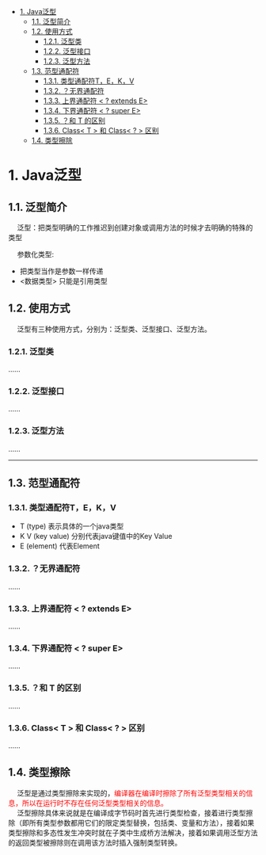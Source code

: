 

<!-- TOC -->

- [1. Java泛型](#1-java泛型)
    - [1.1. 泛型简介](#11-泛型简介)
    - [1.2. 使用方式](#12-使用方式)
        - [1.2.1. 泛型类](#121-泛型类)
        - [1.2.2. 泛型接口](#122-泛型接口)
        - [1.2.3. 泛型方法](#123-泛型方法)
    - [1.3. 范型通配符](#13-范型通配符)
        - [1.3.1. 类型通配符T，E，K，V](#131-类型通配符tekv)
        - [1.3.2. ？无界通配符](#132-无界通配符)
        - [1.3.3. 上界通配符 < ? extends E>](#133-上界通配符---extends-e)
        - [1.3.4. 下界通配符 < ? super E>](#134-下界通配符---super-e)
        - [1.3.5. ？和 T 的区别](#135-和-t-的区别)
        - [1.3.6. Class< T > 和 Class< ? > 区别](#136-class-t--和-class---区别)
    - [1.4. 类型擦除](#14-类型擦除)

<!-- /TOC -->

<!-- 
https://mp.weixin.qq.com/s/skxnaaPz2eN1YASUlfwMDA
https://mp.weixin.qq.com/s/ilqFpf5kE0XzJnOv9SsX7Q
https://www.cnblogs.com/lihaoyang/p/7104293.html
Java-TypeToken原理及泛型擦除
https://mp.weixin.qq.com/s/oPnJGmw-fNwtgG6ioAJ-ZQ
精通 Java，却不了解泛型？  精通 Java，却不了解泛型？ 
https://mp.weixin.qq.com/s/4QqRkHJ4NeZW9EgR4oOwhA
https://mp.weixin.qq.com/s/kXaXODEZcxSNkALE7Im8Aw
Java泛型的特点与优缺点，泛型擦除是怎么回事？ 
https://mp.weixin.qq.com/s/xW9PC88-OCbGSYI_897dow
Java 中的通配符 T，E，K，V，？，你确定都了解吗？ 
https://mp.weixin.qq.com/s/0AZY4XFO6AOyuihshKYtzQ

面试官又来问：List<String>能否转化为List<Object>? 
https://mp.weixin.qq.com/s/UWeS1F1jCfyBvRlJPazbZA
Java的“泛型”特性，你以为自己会了？
https://mp.weixin.qq.com/s/skxnaaPz2eN1YASUlfwMDA

-->

# 1. Java泛型
## 1.1. 泛型简介
&emsp; 泛型：把类型明确的工作推迟到创建对象或调用方法的时候才去明确的特殊的类型  

&emsp; 参数化类型:  

* 把类型当作是参数一样传递  
* <数据类型> 只能是引用类型  

## 1.2. 使用方式  
&emsp; 泛型有三种使用方式，分别为：泛型类、泛型接口、泛型方法。  

### 1.2.1. 泛型类  
......

### 1.2.2. 泛型接口  
......

### 1.2.3. 泛型方法  
......

----
## 1.3. 范型通配符  
### 1.3.1. 类型通配符T，E，K，V  

* T (type) 表示具体的一个java类型  
* K V (key value) 分别代表java键值中的Key Value  
* E (element) 代表Element  

### 1.3.2. ？无界通配符  
......

### 1.3.3. 上界通配符 < ? extends E>  
......

### 1.3.4. 下界通配符 < ? super E>  
......

### 1.3.5. ？和 T 的区别  
<!-- 
https://mp.weixin.qq.com/s/YDGfYDWop9lvCWKym66_qA
-->
......

### 1.3.6. Class< T > 和 Class< ? > 区别  
......


## 1.4. 类型擦除  
&emsp; 泛型是通过类型擦除来实现的，<font color = "red">编译器在编译时擦除了所有泛型类型相关的信息，所以在运行时不存在任何泛型类型相关的信息。</font>  
&emsp; 泛型擦除具体来说就是在编译成字节码时首先进行类型检查，接着进行类型擦除（即所有类型参数都用它们的限定类型替换，包括类、变量和方法），接着如果类型擦除和多态性发生冲突时就在子类中生成桥方法解决，接着如果调用泛型方法的返回类型被擦除则在调用该方法时插入强制类型转换。  

